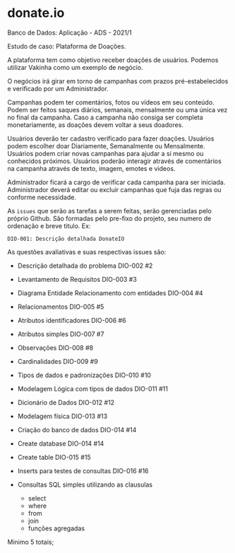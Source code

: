 # donate.io

Banco de Dados: Aplicação - ADS - 2021/1

Estudo de caso: 
 Plataforma de Doações.

A plataforma tem como objetivo receber doações de usuários.
Podemos utilizar Vakinha como um exemplo de negócio.

O negócios irá girar em torno de campanhas com prazos pré-estabelecidos e verificado por um Administrador.


Campanhas podem ter comentários, fotos ou vídeos em seu conteúdo.
Podem ser feitos saques diários, semanais, mensalmente ou uma única vez no final da campanha.
Caso a campanha não consiga ser completa monetariamente, as doações devem voltar a seus doadores.

Usuários deverão ter cadastro verificado para fazer doações.
Usuários podem escolher doar Diariamente, Semanalmente ou Mensalmente.
Usuários podem criar novas campanhas para ajudar a sí mesmo ou conhecidos próximos.
Usuários poderão interagir através de comentários na campanha através de texto, imagem, emotes e videos.

Administrador ficará a cargo de verificar cada campanha para ser iniciada.
Administrador deverá editar ou excluir campanhas que fuja das regras ou conforme necessidade.

As `issues` que serão as tarefas a serem feitas, serão gerenciadas pelo próprio Github.
São formadas pelo pre-fixo do projeto, seu numero de ordenação e breve titulo. Ex:

`DIO-001: Descrição detalhada DonateIO`

As questões avaliativas e suas respectivas issues são:
- Descrição detalhada do problema DIO-002 #2
- Levantamento de Requisitos DIO-003 #3
- Diagrama Entidade Relacionamento com entidades DIO-004 #4
- Relacionamentos DIO-005 #5
- Atributos identificadores DIO-006 #6
- Atributos simples DIO-007 #7
- Observações DIO-008 #8
- Cardinalidades DIO-009 #9
- Tipos de dados e padronizações DIO-010 #10
- Modelagem Lógica com tipos de dados DIO-011 #11
- Dicionário de Dados DIO-012 #12
- Modelagem física DIO-013 #13
- Criação do banco de dados DIO-014 #14
- Create database DIO-014 #14
- Create table DIO-015 #15
- Inserts para testes de consultas DIO-016 #16

- Consultas SQL simples utilizando as clausulas 
  - select 
  - where
  - from
  - join
  - funções agregadas
 
 Minimo 5 totais;